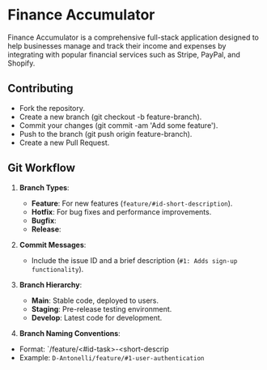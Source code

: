# Finance Accumulator

Finance Accumulator is a comprehensive full-stack application designed to help businesses manage and track their income and expenses by integrating with popular financial services such as Stripe, PayPal, and Shopify. 

## Contributing
- Fork the repository.
- Create a new branch (git checkout -b feature-branch).
- Commit your changes (git commit -am 'Add some feature').
- Push to the branch (git push origin feature-branch).
- Create a new Pull Request.

## Git Workflow

1. **Branch Types**:
   - **Feature**: For new features (`feature/#id-short-description`).
   - **Hotfix**: For bug fixes and performance improvements.
   - **Bugfix**: 
   - **Release**: 

2. **Commit Messages**:
   - Include the issue ID and a brief description (`#1: Adds sign-up functionality`).

3. **Branch Hierarchy**:
   - **Main**: Stable code, deployed to users.
   - **Staging**: Pre-release testing environment.
   - **Develop**: Latest code for development.

4. **Branch Naming Conventions**:
- Format: `<username>/feature/<#id-task>-<short-descrip
- Example: `D-Antonelli/feature/#1-user-authentication`









